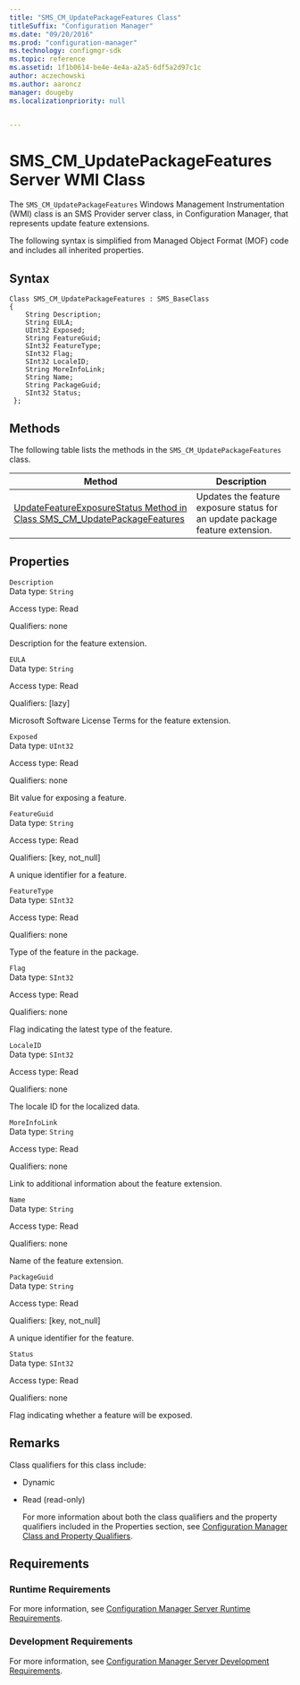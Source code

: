 ```yaml
---
title: "SMS_CM_UpdatePackageFeatures Class"
titleSuffix: "Configuration Manager"
ms.date: "09/20/2016"
ms.prod: "configuration-manager"
ms.technology: configmgr-sdk
ms.topic: reference
ms.assetid: 1f1b0614-be4e-4e4a-a2a5-6df5a2d97c1c
author: aczechowski
ms.author: aaroncz
manager: dougeby
ms.localizationpriority: null


---
```

# SMS_CM_UpdatePackageFeatures Server WMI Class
The  `SMS_CM_UpdatePackageFeatures` Windows Management Instrumentation (WMI) class is an SMS Provider server class, in Configuration Manager, that represents update feature extensions.  

 The following syntax is simplified from Managed Object Format (MOF) code and includes all inherited properties.  

## Syntax  

```  
Class SMS_CM_UpdatePackageFeatures : SMS_BaseClass  
{  
    String Description;  
    String EULA;     
    UInt32 Exposed;  
    String FeatureGuid;  
    SInt32 FeatureType;  
    SInt32 Flag;   
    SInt32 LocaleID;  
    String MoreInfoLink;  
    String Name;  
    String PackageGuid;  
    SInt32 Status;  
 };  

```  

## Methods  
 The following table lists the methods in the `SMS_CM_UpdatePackageFeatures` class.  

|Method|Description|  
|------------|-----------------|  
|[UpdateFeatureExposureStatus Method in Class SMS_CM_UpdatePackageFeatures](../../../develop/reference/sum/updatefeatureexposurestatus-method-in-class-sms_cm_updatepackagefeatures.md)|Updates the feature exposure status for an update package feature extension.|  

## Properties  
 `Description`  
 Data type: `String`  

 Access type: Read  

 Qualifiers: none  

 Description for the feature extension.  

 `EULA`  
 Data type: `String`  

 Access type: Read  

 Qualifiers: [lazy]  

 Microsoft Software License Terms for the feature extension.  

 `Exposed`  
 Data type: `UInt32`  

 Access type: Read  

 Qualifiers: none  

 Bit value for exposing a feature.  

 `FeatureGuid`  
 Data type: `String`  

 Access type: Read  

 Qualifiers: [key, not_null]  

 A unique identifier for a feature.  

 `FeatureType`  
 Data type: `SInt32`  

 Access type: Read  

 Qualifiers: none  

 Type of the feature in the package.  

 `Flag`  
 Data type: `SInt32`  

 Access type: Read  

 Qualifiers: none  

 Flag indicating the latest type of the feature.  

 `LocaleID`  
 Data type: `SInt32`  

 Access type: Read  

 Qualifiers: none  

 The locale ID for the localized data.  

 `MoreInfoLink`  
 Data type: `String`  

 Access type: Read  

 Qualifiers: none  

 Link to additional information about the feature extension.  

 `Name`  
 Data type: `String`  

 Access type: Read  

 Qualifiers: none  

 Name of the feature extension.  

 `PackageGuid`  
 Data type: `String`  

 Access type: Read  

 Qualifiers: [key, not_null]  

 A unique identifier for the feature.  

 `Status`  
 Data type: `SInt32`  

 Access type: Read  

 Qualifiers: none  

 Flag indicating whether a feature will be exposed.  

## Remarks  
 Class qualifiers for this class include:  

- Dynamic  

- Read (read-only)  

  For more information about both the class qualifiers and the property qualifiers included in the Properties section, see [Configuration Manager Class and Property Qualifiers](../../../develop/reference/misc/class-and-property-qualifiers.md).  

## Requirements  

### Runtime Requirements  
 For more information, see [Configuration Manager Server Runtime Requirements](../../../develop/core/reqs/server-runtime-requirements.md).  

### Development Requirements  
 For more information, see [Configuration Manager Server Development Requirements](../../../develop/core/reqs/server-development-requirements.md).  
